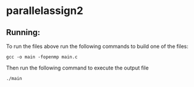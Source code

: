 # parallelassign2
## Running:
To run the files above run the following commands to build one of the files:
```
gcc -o main -fopenmp main.c
```
Then run the following command to execute the output file
```
./main
```
